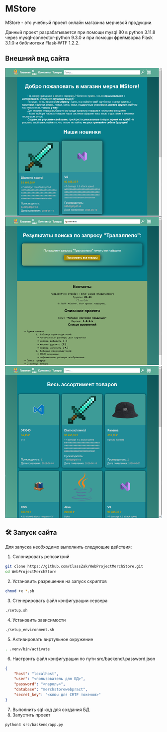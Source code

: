 # MStore

MStore - это учебный проект онлайн магазина мерчевой продукции.

Данный проект разрабатывается при помощи mysql 80 в python 3.11.8 через mysql-connector-python       9.3.0 и при помощи фреймворка Flask 3.1.0 и библиотеки Flask-WTF 1.2.2. 

## Внешний вид сайта
![Image alt](https://github.com/ClassZak/WebProjectMerchStore/blob/master/screenshot1.png)
![Image alt](https://github.com/ClassZak/WebProjectMerchStore/blob/master/screenshot2.png)
![Image alt](https://github.com/ClassZak/WebProjectMerchStore/blob/master/screenshot3.png)

## 🛠 Запуск сайта

Для запуска необходимо выполнить следующие действия:
1) Склонировать репозитрий 
```bash
git clone https://github.com/ClassZak/WebProjectMerchStore.git
cd WebProjectMerchStore
```
2) Установить разрешение на запуск скриптов
```bash
chmod +x *.sh
```
3) Сгенерировать файл конфигурации сервера
```bash
./setup.sh
```
4) Установить зависимости
```bash
./setup_environment.sh
```
5) Активировать виртульное окружение
```bash
. .venv/bin/activate
```
6) Настроить файл конфигурации по пути src/backend/.password.json
```json
{
	"host": "localhost",
	"user": "<пользователь для БД>",
	"password": "<пароль>",
	"database": "merchstorewebpract",
	"secret_key": "<ключ для CRTF токенов>"
}
```
7) Выполнить sql код для создания БД
8) Запустить проект
```bash
python3 src/backend/app.py
```